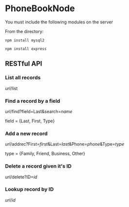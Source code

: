 # PhoneBookNode
You must include the following modules on the server

From the directory: 

`npm install mysql2`

`npm install express`

## RESTful API
### List all records

*url*/list

### Find a record by a field                                                                                 
*url*/find?field=Last&search=*name*

field = {Last, First, Type}

### Add a new record                                                                                         
*url*/addrec?First=*first*&Last=*last*&Phone=*phone*&Type=*type*

type = {Family, Friend, Business, Other}

### Delete a record given it's ID                                                                            
*url*/delete?ID=*id*
### Lookup record by ID                                                                                      
*url*/*id*   
